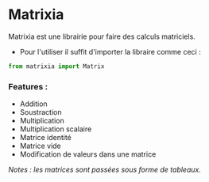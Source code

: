 # Matrixia
Matrixia est une librairie pour faire des calculs matriciels.

- Pour l'utiliser il suffit d'importer la libraire comme ceci :
```py
from matrixia import Matrix
```

### Features :
* Addition
* Soustraction
* Multiplication
* Multiplication scalaire
* Matrice identité
* Matrice vide
* Modification de valeurs dans une matrice

*Notes : les matrices sont passées sous forme de tableaux.*
